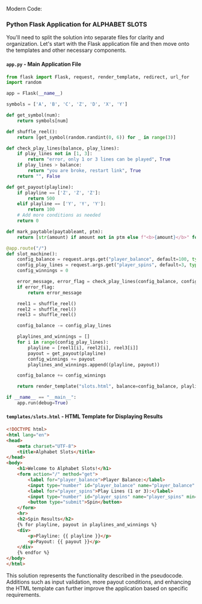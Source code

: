 Modern Code:
### Python Flask Application for ALPHABET SLOTS

You'll need to split the solution into separate files for clarity and organization. 
Let's start with the Flask application file and then move onto the templates and other necessary components.

#### `app.py` - Main Application File

```python
from flask import Flask, request, render_template, redirect, url_for
import random

app = Flask(__name__)

symbols = ['A', 'B', 'C', 'Z', 'D', 'X', 'Y']

def get_symbol(num):
    return symbols[num]

def shuffle_reel():
    return [get_symbol(random.randint(0, 6)) for _ in range(3)]

def check_play_lines(balance, play_lines):
    if play_lines not in [1, 3]:
        return "error, only 1 or 3 lines can be played", True
    if play_lines > balance:
        return "you are broke, restart link", True
    return "", False

def get_payout(playline):
    if playline == ['Z', 'Z', 'Z']:
        return 500
    elif playline == ['Y', 'Y', 'Y']:
        return 100
    # Add more conditions as needed
    return 0

def mark_paytable(paytableamt, ptm):
    return [str(amount) if amount not in ptm else f"<b>{amount}</b>" for amount in paytableamt]

@app.route("/")
def slot_machine():
    config_balance = request.args.get("player_balance", default=100, type=int)
    config_play_lines = request.args.get("player_spins", default=3, type=int)
    config_winnings = 0

    error_message, error_flag = check_play_lines(config_balance, config_play_lines)
    if error_flag:
        return error_message

    reel1 = shuffle_reel()
    reel2 = shuffle_reel()
    reel3 = shuffle_reel()

    config_balance -= config_play_lines

    playlines_and_winnings = []
    for i in range(config_play_lines):
        playline = [reel1[i], reel2[i], reel3[i]]
        payout = get_payout(playline)
        config_winnings += payout
        playlines_and_winnings.append((playline, payout))

    config_balance += config_winnings

    return render_template("slots.html", balance=config_balance, playlines_and_winnings=playlines_and_winnings)

if __name__ == "__main__":
    app.run(debug=True)
```

#### `templates/slots.html` - HTML Template for Displaying Results

```html
<!DOCTYPE html>
<html lang="en">
<head>
    <meta charset="UTF-8">
    <title>Alphabet Slots</title>
</head>
<body>
    <h1>Welcome to Alphabet Slots!</h1>
    <form action="/" method="get">
        <label for="player_balance">Player Balance:</label>
        <input type="number" id="player_balance" name="player_balance" value="{{ balance }}">
        <label for="player_spins">Play Lines (1 or 3):</label>
        <input type="number" id="player_spins" name="player_spins" min="1" max="3">
        <button type="submit">Spin</button>
    </form>
    <hr>
    <h2>Spin Results</h2>
    {% for playline, payout in playlines_and_winnings %}
    <div>
        <p>Playline: {{ playline }}</p>
        <p>Payout: {{ payout }}</p>
    </div>
    {% endfor %}
</body>
</html>
```

This solution represents the functionality described in the pseudocode. 
Additions such as input validation, more payout conditions, and enhancing the HTML template can further improve the application based on specific requirements.